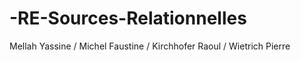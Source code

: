 # -RE-Sources-Relationnelles

Mellah Yassine /
Michel Faustine /
Kirchhofer Raoul /
Wietrich Pierre

